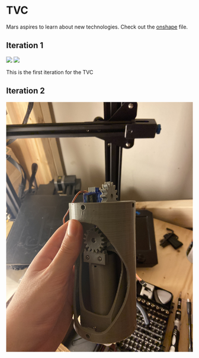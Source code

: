 # TVC
Mars aspires to learn about new technologies. Check out the [onshape] file.

[onshape]: https://cad.onshape.com/documents/37b2dc3b377fd34351cbff7f/w/53857481d4f23267126f0bd1/e/fcfd6d0e98796e5a6da224ee

## Iteration 1
![](tvc1.gif)
![](tvc2.gif)

This is the first iteration for the TVC

## Iteration 2
![](tvc3.jpg)